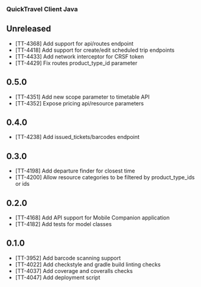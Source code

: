 ### QuickTravel Client Java

## Unreleased

* [TT-4368] Add support for api/routes endpoint
* [TT-4418] Add support for create/edit scheduled trip endpoints
* [TT-4433] Add network interceptor for CRSF token
* [TT-4429] Fix routes product_type_id parameter

## 0.5.0

* [TT-4351] Add new scope parameter to timetable API
* [TT-4352] Expose pricing api/resource parameters

## 0.4.0

* [TT-4238] Add issued_tickets/barcodes endpoint

## 0.3.0

* [TT-4198] Add departure finder for closest time
* [TT-4200] Allow resource categories to be filtered by product_type_ids or ids

## 0.2.0

* [TT-4168] Add API support for Mobile Companion application
* [TT-4182] Add tests for model classes

## 0.1.0

* [TT-3952] Add barcode scanning support
* [TT-4022] Add checkstyle and gradle build linting checks
* [TT-4037] Add coverage and coveralls checks
* [TT-4047] Add deployment script
